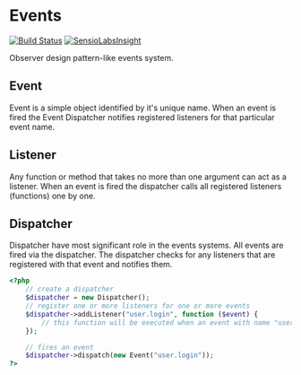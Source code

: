 Events
======

[![Build Status](https://travis-ci.org/SugiPHP/Events.png)](https://travis-ci.org/SugiPHP/Events) [![SensioLabsInsight](https://insight.sensiolabs.com/projects/7d896535-a9e1-487f-ae7e-1039447d9a50/mini.png)](https://insight.sensiolabs.com/projects/7d896535-a9e1-487f-ae7e-1039447d9a50)


Observer design pattern-like events system.

Event
-----

Event is a simple object identified by it's unique name. When an event is fired the Event Dispatcher notifies registered
listeners for that particular event name.

Listener
--------

Any function or method that takes no more than one argument can act as a listener. When an event is fired the dispatcher calls all
registered listeners (functions) one by one.


Dispatcher
----------

Dispatcher have most significant role in the events systems. All events are fired via the dispatcher. The dispatcher checks for any
listeners that are registered with that event and notifies them.

```php
<?php
	// create a dispatcher
	$dispatcher = new Dispatcher();
	// register one or more listeners for one or more events
	$dispatcher->addListener("user.login", function ($event) {
		// this function will be executed when an event with name "user.login" is fired
	});

	// fires an event
	$dispatcher->dispatch(new Event("user.login"));
?>
```
